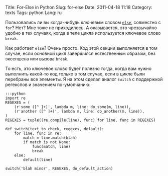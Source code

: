 Title: For-Else in Python
Slug: for-else
Date: 2011-04-18 11:18
Category: texts
Tags: python
Lang: ru

Пользовались ли вы когда-нибудь ключевым словом [`else`][else], совместно с `for`? Нет? Мне тоже не приходилось.
А оказывается, это чрезвычайно удобно в тех случаях, когда в теле цикла используется ключевое слово `break`.

Как работает `else`? Очень просто. Код этой секции выполняется в том случае, если основной цикл завершился
естественным образом, без эксепшена или вызова `break`.

То есть, это ключевое слово будет полезно тогда, когда вам нужно выполнить какой-то код только в том случае,
если в цикле были перебраны все элементы. Я на этом сделал аналог `switch` с поддержкой регекспов и значением
по-умолчанию:

    :::python
    import re
    REGEXES = (
        (r'some ([^ ]+)', lambda m, line: do_some(m, line)),
        (r'another ([^ ]+)', lambda m, line: do_another(m, line)),
    )
    REGEXES = tuple((re.compile(line), func) for line, func in REGEXES)

    def switch(text_to_check, regexes, default):
        for line, func in re:
            match = line.match(blah)
            if match is not None:
                func(match, line)
                break
        else:
            default(line)

    switch('blah minor', REGEXES, do_default_action)

[else]: http://docs.python.org/reference/compound_stmts.html#the-for-statement
